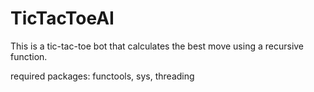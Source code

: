 # TicTacToeAI

This is a tic-tac-toe bot that calculates the best move using a recursive function. 

required packages: functools, sys, threading

